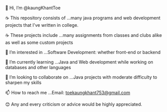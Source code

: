 👋 Hi, I’m @kaungKhantToe

☕ This repository consists of ...many java programs and web development projects that I've written in college.

☕ These projects include ...many assignments from classes and clubs alike as well as some custom projects

👀 I’m interested in ...Software Development: whether front-end or backend

🌱 I’m currently learning ...Java and Web development while working on databases and other languages

💞️ I’m looking to collaborate on ...Java projects with moderate difficulty to sharpen my skills

📫 How to reach me ...Email: toekaungkhant753@gmail.com

😊 Any and every criticism or advice would be highly appreciated.
